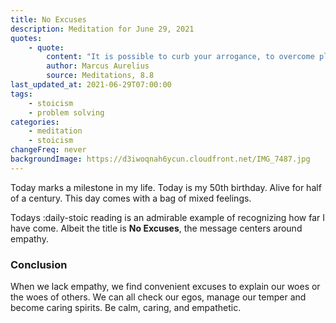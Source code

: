 ```yaml
---
title: No Excuses
description: Meditation for June 29, 2021
quotes:
    - quote:
        content: "It is possible to curb your arrogance, to overcome pleasure and pain, to rise above your ambition, and to not be angry with stupid and ungrateful people — yes, even to care for them."
        author: Marcus Aurelius
        source: Meditations, 8.8
last_updated_at: 2021-06-29T07:00:00
tags:
    - stoicism
    - problem solving
categories:
    - meditation
    - stoicism
changeFreq: never
backgroundImage: https://d3iwoqnah6ycun.cloudfront.net/IMG_7487.jpg
---
```


Today marks a milestone in my life. Today is my 50th birthday.  Alive for half of a century. This day comes with a bag 
of mixed feelings.

Todays :daily-stoic reading is an admirable example of recognizing how far I have come. Albeit the title is **No 
Excuses**, the message centers around empathy.

### Conclusion

When we lack empathy, we find convenient excuses to explain our woes or the woes of others. We can all check our egos, 
manage our temper and become caring spirits. Be calm, caring, and empathetic.
